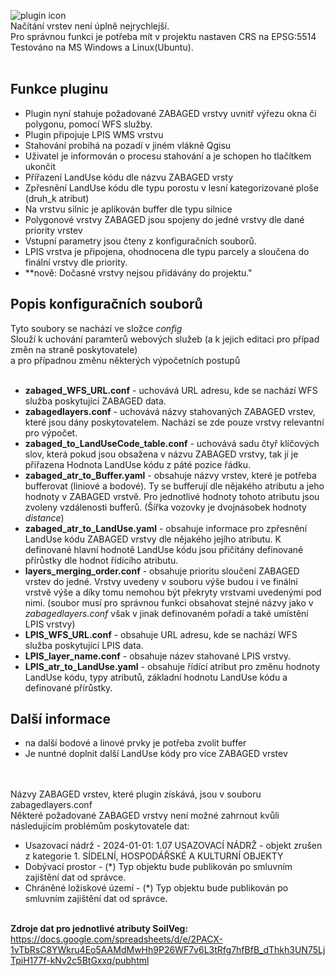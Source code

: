 ![plugin icon](https://github.com/ctu-geoforall-lab/qgis-zabaged-plugin/blob/main/docs/images/baner.png?raw=true) <br>
Načítání vrstev není úplně nejrychlejší. <br>
Pro správnou funkci je potřeba mít v projektu nastaven CRS na EPSG:5514 <br>
Testováno na MS Windows a Linux(Ubuntu). <br> <br>

## Funkce pluginu
- Plugin nyní stahuje požadované ZABAGED vrstvy uvnitř výřezu okna či polygonu, pomocí WFS služby. 
- Plugin připojuje LPIS WMS vrstvu
- Stahování probíhá na pozadí v jiném vlákně Qgisu
- Uživatel je informován o procesu stahování a je schopen ho tlačítkem ukončit
- Přířazení LandUse kódu dle názvu ZABAGED vrsty
- Zpřesnění LandUse kódu dle typu porostu v lesní kategorizované ploše (druh_k atribut)
- Na vrstvu silnic je aplikován buffer dle typu silnice
- Polygonové vrstvy ZABAGED jsou spojeny do jedné vrstvy dle dané priority vrstev
- Vstupní parametry jsou čteny z konfiguračních souborů.
- LPIS vrstva je připojena, ohodnocena dle typu parcely a sloučena do finální vrstvy dle priority.
- **nově: Dočasné vrstvy nejsou přidávány do projektu."

## Popis konfiguračních souborů
Tyto soubory se nachází ve složce *config* <br>
Slouží k uchování paramterů webových služeb (a k jejich editaci pro případ změn na straně poskytovatele) <br>
a pro případnou změnu některých výpočetních postupů <br> <br>

- **zabaged_WFS_URL.conf** - uchovává URL adresu, kde se nachází WFS služba poskytující ZABAGED data.
- **zabagedlayers.conf** - uchovává názvy stahovaných ZABAGED vrstev, které jsou dány poskytovatelem. Nachází se zde pouze vrstvy relevantní pro výpočet.
- **zabaged_to_LandUseCode_table.conf** - uchovává sadu čtyř klíčových slov, která pokud jsou obsažena v názvu ZABAGED vrstvy, tak jí je přiřazena Hodnota LandUse kódu z páté pozice řádku.
- **zabaged_atr_to_Buffer.yaml** - obsahuje názvy vrstev, které je potřeba bufferovat (liniové a bodové). Ty se bufferují dle nějakého atributu a jeho hodnoty v ZABAGED vrstvě. Pro jednotlivé hodnoty tohoto atributu jsou zvoleny vzdálenosti bufferů. (Šířka vozovky je dvojnásobek hodnoty *distance*)
- **zabaged_atr_to_LandUse.yaml** - obsahuje informace pro zpřesnění LandUse kódu ZABAGED vrstvy dle nějakého jejího atributu. K definované hlavní hodnotě LandUse kódu jsou přičítány definované přírůstky dle hodnot řídícího atributu.
- **layers_merging_order.conf** - obsahuje prioritu sloučení ZABAGED vrstev do jedné. Vrstvy uvedeny v souboru výše budou i ve finální vrstvě výše a díky tomu nemohou být překryty vrstvami uvedenými pod nimi. (soubor musí pro správnou funkci obsahovat stejné názvy jako v *zabagedlayers.conf* však v jinak definovaném pořadí a také umístění LPIS vrstvy)
- **LPIS_WFS_URL.conf** - obsahuje URL adresu, kde se nachází WFS služba poskytující LPIS data.
- **LPIS_layer_name.conf** - obsahuje název stahované LPIS vrstvy.
- **LPIS_atr_to_LandUse.yaml** - obsahuje řídící atribut pro změnu hodnoty LandUse kódu, typy atributů, základní hodnotu LandUse kódu a definované přírůstky.
  
## Další informace
- na další bodové a linové prvky je potřeba zvolit buffer
- Je nuntné doplnit další LandUse kódy pro více ZABAGED vrstev

<br><br>
Názvy ZABAGED vrstev, které plugin získává, jsou v souboru zabagedlayers.conf <br>
Některé požadované ZABAGED vrstvy není možné zahrnout kvůli následujícím problémům poskytovatele dat: <br>
- Usazovací nádrž - 2024-01-01: 1.07 USAZOVACÍ NÁDRŽ - objekt zrušen z kategorie 1. SÍDELNÍ, HOSPODÁŘSKÉ A KULTURNÍ OBJEKTY <br>
- Dobývací prostor - (*) Typ objektu bude publikován po smluvním zajištění dat od správce. <br>
- Chráněné ložiskové území -   (*) Typ objektu bude publikován po smluvním zajištění dat od správce. <br> <br>

**Zdroje dat pro jednotlivé atributy SoilVeg:** <br>
https://docs.google.com/spreadsheets/d/e/2PACX-1vTbRsC8YWkru4Eo5AAMdMwHh9P26WF7v6L3tRfg7hfBfB_dThkh3UN75LjTpiH177f-kNv2c5BtGxxq/pubhtml
